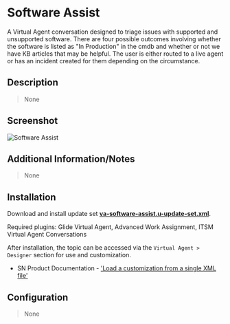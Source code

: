 # Software Assist

A Virtual Agent conversation designed to triage issues with supported and unsupported software. There are four possible outcomes involving whether the software is listed as "In Production" in the cmdb and whether or not we have KB articles that may be helpful. The user is either routed to a live agent or has an incident created for them depending on the circumstance.

## Description

> None

## Screenshot

![Software Assist](https://raw.githubusercontent.com/platform-experience/virtual-agent-library/master/src/va-software-assist/images/va-software-assist.png)

## Additional Information/Notes

> None

## Installation

Download and install update set **[va-software-assist.u-update-set.xml](https://github.com/platform-experience/virtual-agent-library/blob/master/src/va-software-assist/va-software-assist.u-update-set.xml)**.

Required plugins: Glide Virtual Agent, Advanced Work Assignment, ITSM Virtual Agent Conversations

After installation, the topic can be accessed via the `Virtual Agent > Designer` section for use and customization.

* SN Product Documentation - ['Load a customization from a single XML file'](https://docs.servicenow.com/bundle/newyork-application-development/page/build/system-update-sets/task/t_SaveAnUpdateSetAsAnXMLFile.html)

## Configuration

> None
